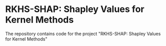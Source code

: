 # RKHS-SHAP: Shapley Values for Kernel Methods
The repository contains code for the project "RKHS-SHAP: Shapley Values for Kernel Methods"
